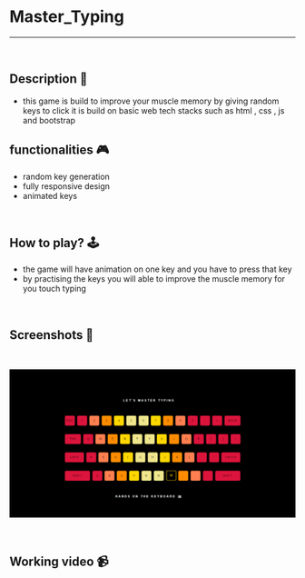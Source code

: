 # **Master_Typing**

---

<br>

## **Description 📃** 
- this game is build to improve your muscle memory by giving random keys to click it is build on basic web tech stacks such as html , css , js and bootstrap

## **functionalities 🎮** 
- random key generation
- fully responsive design
- animated keys 
<br>

## **How to play? 🕹️**
- the game will have animation on one key and you have to press that key
- by practising the keys you will able to improve the muscle memory for you touch typing

<br>

## **Screenshots 📸**

<br>

![image](../../assets/images/Mater_Typing.png)

<br>

## **Working video 📹**
<!-- add your working video over here -->
